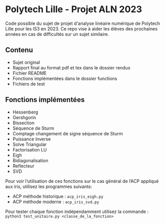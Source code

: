 # Polytech Lille - Projet ALN 2023

Code possible du sujet de projet d'analyse linéaire numérique de Polytech Lille pour les IS3 en 2023. Ce repo vise à aider les élèves des prochaines années en cas de difficultés sur un sujet similaire.

## Contenu

* Sujet original
* Rapport final au format pdf et tex dans le dossier rendus
* Fichier README
* Fonctions implémentées dans le dossier functions
* Fichiers de test

## Fonctions implémentées

* Hessenberg
* Gershgorin
* Bissection
* Séquence de Sturm
* Comptage changement de signe séquence de Sturm
* Puissance Inverse
* Solve Triangular
* Factorisation LU
* Eigh
* Bidiagonalisation
* Reflecteur
* SVD

Pour voir l’utilisation de ces fonctions sur le cas général de l’ACP appliqué
aux iris, utilisez les programmes suivants:
* ACP méthode historique : ```acp_iris_eigh.py```
* ACP méthode moderne : ```acp_iris_svd.py```

Pour tester chaque fonction indépendamment utilisez la commande :
```python3 test_unitaire.py <classe_de_la_fonction>```
